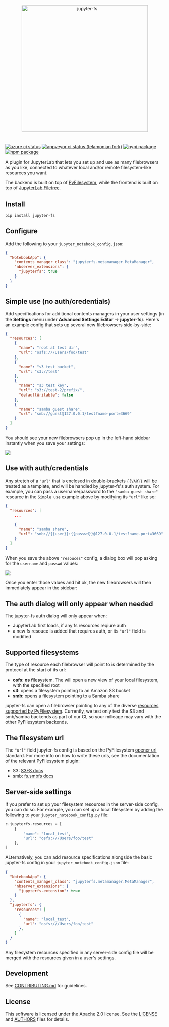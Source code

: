 <p align="center">
<img alt="jupyter-fs" src="https://raw.githubusercontent.com/telamonian/jupyter-fs/add-auth/docs/brand-icon.svg" width="400">
</p>

#

<p>
<a href="https://dev.azure.com/tpaine154/jupyter/_apis/build/status/jpmorganchase.jupyter-fs?branchName=master"><img alt="azure ci status" src="https://dev.azure.com/tpaine154/jupyter/_apis/build/status/jpmorganchase.jupyter-fs?branchName=master"></a>
<a href="https://ci.appveyor.com/project/telamonian/jupyter-fs/branch/master"><img alt="appveyor ci status (telamonian fork)" src="https://ci.appveyor.com/api/projects/status/d8flhw12vpvgime4/branch/master?svg=true"></a>
<a href="https://pypi.python.org/pypi/jupyter-fs"><img alt="pypi package" src="https://img.shields.io/pypi/v/jupyter-fs.svg"></a>
<a href="https://www.npmjs.com/package/jupyter-fs"><img alt="npm package" src="https://img.shields.io/npm/v/jupyter-fs.svg"></a>
</p>

A plugin for JupyterLab that lets you set up and use as many filebrowsers as you like, connected to whatever local and/or remote filesystem-like resources you want.

The backend is built on top of [PyFilesystem](https://github.com/PyFilesystem/pyfilesystem2), while the frontend is built on top of [JupyterLab Filetree](https://github.com/youngthejames/jupyterlab_filetree).


## Install

```bash
pip install jupyter-fs
```


## Configure

Add the following to your `jupyter_notebook_config.json`:

```json
{
  "NotebookApp": {
    "contents_manager_class": "jupyterfs.metamanager.MetaManager",
    "nbserver_extensions": {
      "jupyterfs": true
    }
  }
}
```


## Simple use (no auth/credentials)

Add specifications for additional contents managers in your user settings (in the **Settings** menu under **Advanced Settings Editor** -> **jupyter-fs**). Here's an example config that sets up several new filebrowsers side-by-side:

```json
{
  "resources": [
    {
      "name": "root at test dir",
      "url": "osfs:///Users/foo/test"
    },
    {
      "name": "s3 test bucket",
      "url": "s3://test"
    },
    {
      "name": "s3 test key",
      "url": "s3://test-2/prefix/",
      "defaultWritable": false
    },
    {
      "name": "samba guest share",
      "url": "smb://guest@127.0.0.1/test?name-port=3669"
    }
  ]
}
```

You should see your new filebrowsers pop up in the left-hand sidebar instantly when you save your settings:

![](https://raw.githubusercontent.com/jpmorganchase/jupyter-fs/master/docs/osfs_example.png)


## Use with auth/credentials

Any stretch of a `"url"` that is enclosed in double-brackets `{{VAR}}` will be treated as a template, and will be handled by jupyter-fs's auth system. For example, you can pass a username/password to the `"samba guest share"` resource in the `Simple use` example above by modifying its `"url"` like so:

```json
{
  "resources": [
    ...

    {
      "name": "samba share",
      "url": "smb://{{user}}:{{passwd}}@127.0.0.1/test?name-port=3669"
    }
  ]
}
```

When you save the above `"resouces"` config, a dialog box will pop asking for the `username` and `passwd` values:

![](https://raw.githubusercontent.com/jpmorganchase/jupyter-fs/master/docs/remote_example.png)

Once you enter those values and hit ok, the new filebrowsers will then immediately appear in the sidebar:


## The auth dialog will only appear when needed

The jupyter-fs auth dialog will only appear when:
- JupyterLab first loads, if any fs resources reqiure auth
- a new fs resouce is added that requires auth, or its `"url"` field is modified


## Supported filesystems

The type of resource each filebrowser will point to is determined by the protocol at the start of its url:

- **osfs**: **os** **f**ile**s**ystem. The will open a new view of your local filesystem, with the specified root
- **s3**: opens a filesystem pointing to an Amazon S3 bucket
- **smb**: opens a filesystem pointing to a Samba share

jupyter-fs can open a filebrowser pointing to any of the diverse [resources supported by PyFilesystem](). Currently, we test only test the S3 and smb/samba backends as part of our CI, so your milleage may vary with the other PyFilesystem backends.


## The filesystem url

The `"url"` field jupyter-fs config is based on the PyFilesystem [opener url](https://docs.pyfilesystem.org/en/latest/openers.html) standard. For more info on how to write these urls, see the documentation of the relevant PyFilesystem plugin:
- S3: [S3FS docs](https://fs-s3fs.readthedocs.io/en/latest/)
- smb: [fs.smbfs docs](https://github.com/althonos/fs.smbfs#usage)


## Server-side settings

If you prefer to set up your filesystem resources in the server-side config, you can do so. For example, you can set up a local filesystem by adding the following to your `jupyter_notebook_config.py` file:

```python
c.jupyterfs.resources = [
    {
        "name": "local_test",
        "url": "osfs:///Users/foo/test"
    },
]
```

ALternatively, you can add resource specifications alongside the basic jupyter-fs config in your `jupyter_notebook_config.json` file:

```json
{
  "NotebookApp": {
    "contents_manager_class": "jupyterfs.metamanager.MetaManager",
    "nbserver_extensions": {
      "jupyterfs.extension": true
    }
  },
  "jupyterfs": {
    "resources": [
      {
        "name": "local_test",
        "url": "osfs:///Users/foo/test"
      },
    ]
  }
}
```

Any filesystem resources specified in any server-side config file will be merged with the resources given in a user's settings.


## Development

See [CONTRIBUTING.md](https://github.com/jpmorganchase/jupyter-fs/blob/master/CONTRIBUTING.md) for guidelines.


## License

This software is licensed under the Apache 2.0 license. See the
[LICENSE](https://github.com/jpmorganchase/jupyter-fs/blob/master/LICENSE) and [AUTHORS](https://github.com/jpmorganchase/jupyter-fs/blob/master/AUTHORS) files for details.
